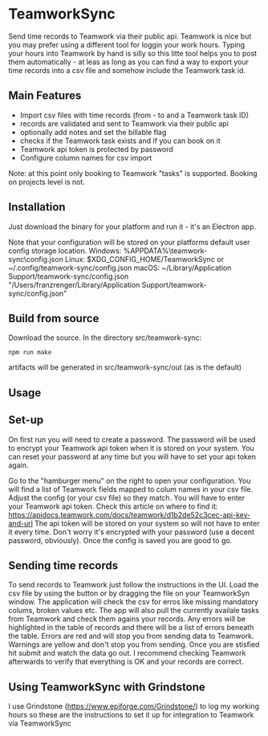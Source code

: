 # TeamworkSync

Send time records to Teamwork via their public api.
Teamwork is nice but you may prefer using a different tool for loggin your work hours.
Typing your hours into Teamwork by hand is silly so this litte tool helps you to post them automatically - at leas as long as you can find a way to export your time records into a csv file and somehow include the Teamwork task id.

## Main Features

* Import csv files with time records (from - to and a Teamwork task ID)
* records are validated and sent to Teamwork via their public api
* optionally add notes and set the billable flag
* checks if the Teamwork task exists and if you can book on it
* Teamwork api token is protected by password
* Configure column names for csv import

Note: at this point only booking to Teamwork "tasks" is supported. Booking on projects level is not.

## Installation

Just download the binary for your platform and run it - it's an Electron app.

Note that your configuration will be stored on your platforms default user config storage location.
Windows: %APPDATA%\teamwork-sync\config.json
Linux: $XDG_CONFIG_HOME/TeamworkSync or ~/.config/teamwork-sync/config.json
macOS: ~/Library/Application Support/teamwork-sync/config.json
"/Users/franzrenger/Library/Application Support/teamwork-sync/config.json"

## Build from source

Download the source. In the directory src/teamwork-sync:

    npm run make
artifacts will be generated in src/teamwork-sync/out (as is the default)

## Usage

## Set-up

On first run you will need to create a password. The password will be used to encrypt your Teamwork api token when it is stored on your system. You can reset your password at any time but you will have to set your api token again.

Go to the "hamburger menu" on the right to open your configuration.
You will find a list of Teamwork fields mapped to colum names in your csv file. Adjust the config (or your csv file) so they match.
You will have to enter your Teamwork api token.
Check this article on where to find it: <https://apidocs.teamwork.com/docs/teamwork/d1b2de52c3cec-api-key-and-url>
The api token will be stored on your system so will not have to enter it every time. Don't worry it's encrypted with your password (use a decent password, obviously).
Once the config is saved you are good to go.

## Sending time records

To send records to Teamwork just follow the instructions in the UI.
Load the csv file by using the button or by dragging the file on your TeamworkSyn window.
The application will check the csv for erros like missing mandatory colums, broken values etc. The app will also pull the currently availale tasks from Teamwork and check them agains your records.
Any errors will be highlighted in the table of records and there will be a list of errors beneath the table. Errors are red and will stop you from sending data to Teamwork. Warnings are yellow and don't stop you from sending.
Once you are stisfied hit submit and watch the data go out.
I recommend checking Teamwork afterwards to verify that everything is OK and your records are correct.

## Using TeamworkSync with Grindstone

I use Grindstone (<https://www.epiforge.com/Grindstone/>) to log my working hours so these are the instructions to set it up for integration to Teamwork via TeamworkSync
